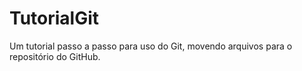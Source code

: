 # TutorialGit
Um tutorial passo a passo para uso do Git, movendo arquivos para o repositório do GitHub.
